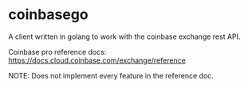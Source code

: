 # coinbasego

A client written in golang to work with the coinbase exchange rest API.

Coinbase pro reference docs: https://docs.cloud.coinbase.com/exchange/reference

NOTE: Does not implement every feature in the reference doc.
